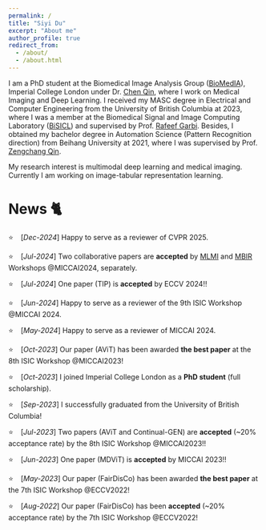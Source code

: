 ```yaml
---
permalink: /
title: "Siyi Du"
excerpt: "About me"
author_profile: true
redirect_from: 
  - /about/
  - /about.html
---
```


I am a PhD student at the Biomedical Image Analysis Group ([BioMedIA](https://biomedia.doc.ic.ac.uk/)), Imperial College London under Dr. [Chen Qin](https://cq615.github.io/), where I work on Medical Imaging and Deep Learning. I received my MASC degree in Electrical and Computer Engineering from the University of British Columbia at 2023, where I was a member at the Biomedical Signal and Image Computing Laboratory ([BiSICL](https://bisicl.ece.ubc.ca/)) and supervised by Prof. [Rafeef Garbi](https://bisicl.ece.ubc.ca/rafeef/). Besides, I obtained my bachelor degree in Automation Science (Pattern Recognition direction) from Beihang University at 2021, where I was supervised by Prof. [Zengchang Qin](https://scholar.google.com/citations?view_op=list_works&hl=en&hl=en&user=gl_tc8IAAAAJ&sortby=pubdate). 

My research interest is multimodal deep learning and medical imaging. Currently I am working on image-tabular representation learning. 

<!-- This is the front page of a website that is powered by the [academicpages template](https://github.com/academicpages/academicpages.github.io) and hosted on GitHub pages. [GitHub pages](https://pages.github.com) is a free service in which websites are built and hosted from code and data stored in a GitHub repository, automatically updating when a new commit is made to the respository. This template was forked from the [Minimal Mistakes Jekyll Theme](https://mmistakes.github.io/minimal-mistakes/) created by Michael Rose, and then extended to support the kinds of content that academics have: publications, talks, teaching, a portfolio, blog posts, and a dynamically-generated CV. You can fork [this repository](https://github.com/academicpages/academicpages.github.io) right now, modify the configuration and markdown files, add your own PDFs and other content, and have your own site for free, with no ads! An older version of this template powers my own personal website at [stuartgeiger.com](http://stuartgeiger.com), which uses [this Github repository](https://github.com/staeiou/staeiou.github.io). -->

News &#x1F408;
======
&#x2B50; &ensp; [*Dec-2024*] Happy to serve as a reviewer of CVPR 2025.

&#x2B50; &ensp; [*Jul-2024*] Two collaborative papers are **accepted** by [MLMI](https://mlmi.net/) and [MBIR](https://www.wbir.info/) Workshops @MICCAI2024, separately.

&#x2B50; &ensp; [*Jul-2024*] One paper (TIP) is **accepted** by ECCV 2024!!

&#x2B50; &ensp; [*Jun-2024*] Happy to serve as a reviewer of the 9th ISIC Workshop @MICCAI 2024.

&#x2B50; &ensp; [*May-2024*] Happy to serve as a reviewer of MICCAI 2024.

&#x2B50; &ensp; [*Oct-2023*] Our paper (AViT) has been awarded **the best paper** at the 8th ISIC Workshop @MICCAI2023!

&#x2B50; &ensp; [*Oct-2023*] I joined Imperial College London as a **PhD student** (full scholarship).

&#x2B50; &ensp; [*Sep-2023*] I successfully graduated from the University of British Columbia!

&#x2B50; &ensp; [*Jul-2023*] Two papers (AViT and Continual-GEN) are **accepted** (~20% acceptance rate) by the 8th ISIC Workshop @MICCAI2023!!

&#x2B50; &ensp; [*Jun-2023*] One paper (MDViT) is **accepted** by MICCAI 2023!!

&#x2B50; &ensp; [*May-2023*] Our paper (FairDisCo) has been awarded **the best paper** at the 7th ISIC Workshop @ECCV2022!

&#x2B50; &ensp; [*Aug-2022*] Our paper (FairDisCo) has been **accepted** (~20% acceptance rate) by the 7th ISIC Workshop @ECCV2022!


<!-- A data-driven personal website
======
Like many other Jekyll-based GitHub Pages templates, academicpages makes you separate the website's content from its form. The content & metadata of your website are in structured markdown files, while various other files constitute the theme, specifying how to transform that content & metadata into HTML pages. You keep these various markdown (.md), YAML (.yml), HTML, and CSS files in a public GitHub repository. Each time you commit and push an update to the repository, the [GitHub pages](https://pages.github.com/) service creates static HTML pages based on these files, which are hosted on GitHub's servers free of charge.

Many of the features of dynamic content management systems (like Wordpress) can be achieved in this fashion, using a fraction of the computational resources and with far less vulnerability to hacking and DDoSing. You can also modify the theme to your heart's content without touching the content of your site. If you get to a point where you've broken something in Jekyll/HTML/CSS beyond repair, your markdown files describing your talks, publications, etc. are safe. You can rollback the changes or even delete the repository and start over -- just be sure to save the markdown files! Finally, you can also write scripts that process the structured data on the site, such as [this one](https://github.com/academicpages/academicpages.github.io/blob/master/talkmap.ipynb) that analyzes metadata in pages about talks to display [a map of every location you've given a talk](https://academicpages.github.io/talkmap.html).

Getting started
======
1. Register a GitHub account if you don't have one and confirm your e-mail (required!)
1. Fork [this repository](https://github.com/academicpages/academicpages.github.io) by clicking the "fork" button in the top right. 
1. Go to the repository's settings (rightmost item in the tabs that start with "Code", should be below "Unwatch"). Rename the repository "[your GitHub username].github.io", which will also be your website's URL.
1. Set site-wide configuration and create content & metadata (see below -- also see [this set of diffs](http://archive.is/3TPas) showing what files were changed to set up [an example site](https://getorg-testacct.github.io) for a user with the username "getorg-testacct")
1. Upload any files (like PDFs, .zip files, etc.) to the files/ directory. They will appear at https://[your GitHub username].github.io/files/example.pdf.  
1. Check status by going to the repository settings, in the "GitHub pages" section

Site-wide configuration
------
The main configuration file for the site is in the base directory in [_config.yml](https://github.com/academicpages/academicpages.github.io/blob/master/_config.yml), which defines the content in the sidebars and other site-wide features. You will need to replace the default variables with ones about yourself and your site's github repository. The configuration file for the top menu is in [_data/navigation.yml](https://github.com/academicpages/academicpages.github.io/blob/master/_data/navigation.yml). For example, if you don't have a portfolio or blog posts, you can remove those items from that navigation.yml file to remove them from the header. 

Create content & metadata
------
For site content, there is one markdown file for each type of content, which are stored in directories like _publications, _talks, _posts, _teaching, or _pages. For example, each talk is a markdown file in the [_talks directory](https://github.com/academicpages/academicpages.github.io/tree/master/_talks). At the top of each markdown file is structured data in YAML about the talk, which the theme will parse to do lots of cool stuff. The same structured data about a talk is used to generate the list of talks on the [Talks page](https://academicpages.github.io/talks), each [individual page](https://academicpages.github.io/talks/2012-03-01-talk-1) for specific talks, the talks section for the [CV page](https://academicpages.github.io/cv), and the [map of places you've given a talk](https://academicpages.github.io/talkmap.html) (if you run this [python file](https://github.com/academicpages/academicpages.github.io/blob/master/talkmap.py) or [Jupyter notebook](https://github.com/academicpages/academicpages.github.io/blob/master/talkmap.ipynb), which creates the HTML for the map based on the contents of the _talks directory).

**Markdown generator**

I have also created [a set of Jupyter notebooks](https://github.com/academicpages/academicpages.github.io/tree/master/markdown_generator
) that converts a CSV containing structured data about talks or presentations into individual markdown files that will be properly formatted for the academicpages template. The sample CSVs in that directory are the ones I used to create my own personal website at stuartgeiger.com. My usual workflow is that I keep a spreadsheet of my publications and talks, then run the code in these notebooks to generate the markdown files, then commit and push them to the GitHub repository.

How to edit your site's GitHub repository
------
Many people use a git client to create files on their local computer and then push them to GitHub's servers. If you are not familiar with git, you can directly edit these configuration and markdown files directly in the github.com interface. Navigate to a file (like [this one](https://github.com/academicpages/academicpages.github.io/blob/master/_talks/2012-03-01-talk-1.md) and click the pencil icon in the top right of the content preview (to the right of the "Raw | Blame | History" buttons). You can delete a file by clicking the trashcan icon to the right of the pencil icon. You can also create new files or upload files by navigating to a directory and clicking the "Create new file" or "Upload files" buttons. 

Example: editing a markdown file for a talk
![Editing a markdown file for a talk](/images/editing-talk.png)

For more info
------
More info about configuring academicpages can be found in [the guide](https://academicpages.github.io/markdown/). The [guides for the Minimal Mistakes theme](https://mmistakes.github.io/minimal-mistakes/docs/configuration/) (which this theme was forked from) might also be helpful. -->
